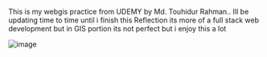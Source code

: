 This is my webgis practice from UDEMY by Md. Touhidur Rahman..
Ill be updating time to time until i finish this
Reflection its more of a full stack web development but in GIS portion
its not perfect but i enjoy this a lot

![image](https://github.com/user-attachments/assets/87c010cf-f06f-4849-8054-89bfb63b2e09)
